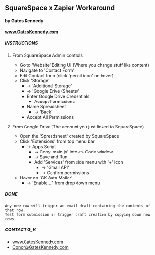 ## SquareSpace x Zapier Workaround

#### by Gates Kennedy

#### www.GatesKennedy.com

##### INSTRUCTIONS

1. From SquareSpace Admin controls

    - Go to 'Website' Editing UI (Where you change stuff like content)
    - Navigate to 'Contact Form'
    - Edit Contact form (click 'pencil icon' on hover)
    - Click 'Storage'
        - -> 'Additional Storage'
        - -> 'Google Drive (Sheets)'
        - Enter Google Drive Credentials
            - Accept Permissions
        - Name Spreadsheet
            - -> 'Back'
        - Accept All Permissions

2. From Google Drive (The account you just linked to SquareSpace)
    - Open the 'Spreadsheet' created by SquareSpace
    - Click 'Extensions' from top menu bar
        - -> Apps Script
            - -> Copy 'main.js' into <> Code window
            - -> Save and Run
            - Add 'Services' from side menu with '+' icon
                - -> 'Gmail API'
                - -> Confirm permissions
    - Hover on 'GK Auto Mailer'
        - -> 'Enable... ' from drop down menu

##### DONE

    Any new row will trigger an email draft containing the contents of that row.
    Test form submission or trigger draft creation by copying down new rows.

##### CONTACT G_K

-   www.GatesKennedy.com
-   Conor@GatesKennedy.com
